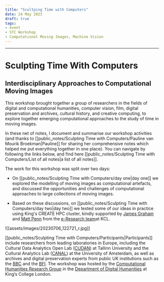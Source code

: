 ```yaml
---
title: "Scultping Time with Computers"
date: 24 May 2023
draft: true
tags:
- event
- STC Workshop
- Computational Moving Images, Machine Vision
---
```

---

# Sculpting Time With Computers
## Interdisciplinary Approaches to Computational Moving Images

This workshop brought together a group of researchers in the fields of digital and computational humanities, computer vision, film, digital preservation and archives, cultural history, and creative computing, to explore together emerging computational approaches to the study of time in moving images.

In these net of notes, I document and summarise our workshop activities (and thanks to [[public_notes/Sculpting Time with Computers/Pauline van Mourik Broekman|Pauline]] for sharing her comprehensive notes which helped me put everything together in one place). You can navigate by following the links below, and find here [[public_notes/Sculpting Time with Computers/List of all notes|a list of all notes]]. 

The work for this workshop was split over two days:

-  On [[public_notes/Sculpting Time with Computers/day one|day one]] we explored the modelling of moving images as computational artefacts, and discussed the opportunities and challenges of computational approaches to large collections of moving images. 

- Based on these discussions, on [[public_notes/Sculpting Time with Computers/day two|day two]] we tested some of our ideas in practice using King's CREATE HPC cluster, kindly supported by [James Graham](https://www.kcl.ac.uk/people/james-graham) and [Matt Penn](https://www.kcl.ac.uk/people/matt-penn) from the [e-Research team](https://www.kcl.ac.uk/research/facilities/e-research)at KCL.


![[assets/images/20230706_122721_r.jpg]]

[[public_notes/Sculpting Time with Computers/Participants|Participants]] include researchers from leading laboratories in Europe, including the Cultural Data Analytics Open Lab ([CUDAN](https://cudan.tlu.ee/)) at Tallinn University and the Cultural Analytics Lab ([CANAL](http://canal-lab.uva.nl/)) at the University of Amsterdam, as well as archives and digital preservation experts from public UK institutions such as the [BBC](https://www.bbc.co.uk/archive/) and the [BFI](https://www2.bfi.org.uk/explore-film-tv/bfi-national-archive/about-bfi-national-archive/archive-teams/data-team). The workshop was hosted by the [Computational Humanities Research Group](https://www.kcl.ac.uk/research/computational-humanities-research-group) in the [Department of Digital Humanities](https://www.kcl.ac.uk/ddh) at King’s College London.

